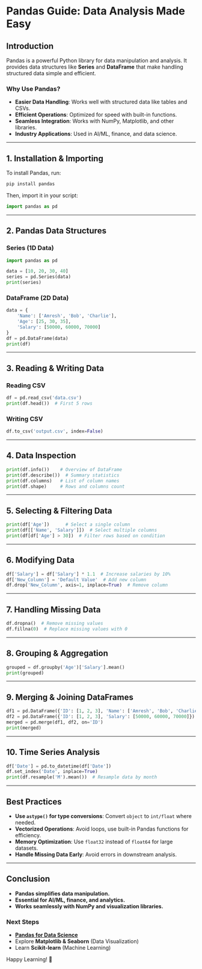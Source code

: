 # Pandas Guide: Data Analysis Made Easy

## Introduction
Pandas is a powerful Python library for data manipulation and analysis. It provides data structures like **Series** and **DataFrame** that make handling structured data simple and efficient.

### Why Use Pandas?
- **Easier Data Handling**: Works well with structured data like tables and CSVs.
- **Efficient Operations**: Optimized for speed with built-in functions.
- **Seamless Integration**: Works with NumPy, Matplotlib, and other libraries.
- **Industry Applications**: Used in AI/ML, finance, and data science.

---
## 1. Installation & Importing
To install Pandas, run:
```bash
pip install pandas
```
Then, import it in your script:
```python
import pandas as pd
```

---
## 2. Pandas Data Structures
### Series (1D Data)
```python
import pandas as pd

data = [10, 20, 30, 40]
series = pd.Series(data)
print(series)
```

### DataFrame (2D Data)
```python
data = {
    'Name': ['Amresh', 'Bob', 'Charlie'],
    'Age': [25, 30, 35],
    'Salary': [50000, 60000, 70000]
}
df = pd.DataFrame(data)
print(df)
```

---
## 3. Reading & Writing Data
### Reading CSV
```python
df = pd.read_csv('data.csv')
print(df.head())  # First 5 rows
```

### Writing CSV
```python
df.to_csv('output.csv', index=False)
```

---
## 4. Data Inspection
```python
print(df.info())    # Overview of DataFrame
print(df.describe())  # Summary statistics
print(df.columns)   # List of column names
print(df.shape)     # Rows and columns count
```

---
## 5. Selecting & Filtering Data
```python
print(df['Age'])      # Select a single column
print(df[['Name', 'Salary']])  # Select multiple columns
print(df[df['Age'] > 30])  # Filter rows based on condition
```

---
## 6. Modifying Data
```python
df['Salary'] = df['Salary'] * 1.1  # Increase salaries by 10%
df['New_Column'] = 'Default Value'  # Add new column
df.drop('New_Column', axis=1, inplace=True)  # Remove column
```

---
## 7. Handling Missing Data
```python
df.dropna()  # Remove missing values
df.fillna(0)  # Replace missing values with 0
```

---
## 8. Grouping & Aggregation
```python
grouped = df.groupby('Age')['Salary'].mean()
print(grouped)
```

---
## 9. Merging & Joining DataFrames
```python
df1 = pd.DataFrame({'ID': [1, 2, 3], 'Name': ['Amresh', 'Bob', 'Charlie']})
df2 = pd.DataFrame({'ID': [1, 2, 3], 'Salary': [50000, 60000, 70000]})
merged = pd.merge(df1, df2, on='ID')
print(merged)
```

---
## 10. Time Series Analysis
```python
df['Date'] = pd.to_datetime(df['Date'])
df.set_index('Date', inplace=True)
print(df.resample('M').mean())  # Resample data by month
```

---
## Best Practices
- **Use `astype()` for type conversions**: Convert `object` to `int/float` where needed.
- **Vectorized Operations**: Avoid loops, use built-in Pandas functions for efficiency.
- **Memory Optimization**: Use `float32` instead of `float64` for large datasets.
- **Handle Missing Data Early**: Avoid errors in downstream analysis.

---
## Conclusion
- **Pandas simplifies data manipulation.**
- **Essential for AI/ML, finance, and analytics.**
- **Works seamlessly with NumPy and visualization libraries.**

### Next Steps
- **[Pandas for Data Science](pandas-data-science.md)**
- Explore **Matplotlib & Seaborn** (Data Visualization)
- Learn **Scikit-learn** (Machine Learning)

Happy Learning! 🚀

